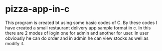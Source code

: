 # pizza-app-in-c
This program is created bt using some basic codes of C. By these codes I have created a small restaurant delivery app sample format in c. In this there are 2 modes of login one for admin and another for user. In user obviously he can do order and in admin he can view stocks as well as modify it.
